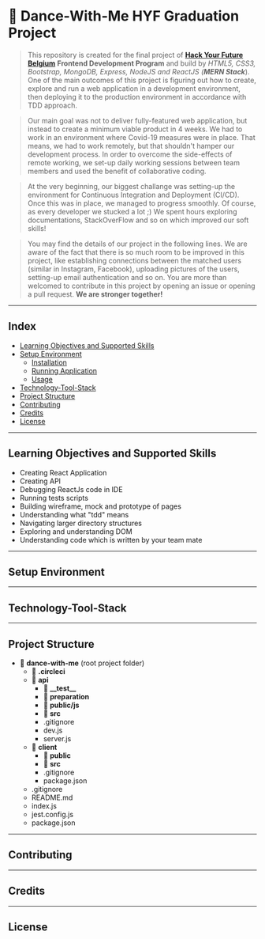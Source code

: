# :dancer: Dance-With-Me HYF Graduation Project

>This repository is created for the final project of **[Hack Your Future Belgium](https://hackyourfuture.be/)** **Frontend Development Program** and build by *HTML5, CSS3, Bootstrap, MongoDB, Express, NodeJS and ReactJS (**MERN Stack***).
One of the main outcomes of this project is figuring out how to create, explore and run a web application in a development environment, then deploying it to the production environment in accordance with TDD approach. 

>Our main goal was not to deliver fully-featured web application, but instead to create a minimum viable product in 4 weeks. We had to work in an environment where Covid-19 measures were in place. That means, we had to work remotely, but that shouldn't hamper our development process. In order to overcome the side-effects of remote working, we set-up daily working sessions between team members and used the benefit of collaborative coding.  

> At the very beginning, our biggest challange was setting-up the environment for Continuous Integration and Deployment (CI/CD). Once this was in place, we managed to progress smoothly. Of course, as every developer we stucked a lot ;) We spent hours exploring documentations, StackOverFlow and so on which improved our soft skills!  

>You may find the details of our project in the following lines. We are aware of the fact that there is so much room to be improved in this project, like establishing connections between the matched users (similar in Instagram, Facebook), uploading pictures of the users, setting-up email authentication and so on. You are more than welcomed to contribute in this project by opening an issue or opening a pull request. **We are stronger together!** 

---
## Index
* [Learning Objectives and Supported Skills](#learning-objectives-and-supported-skills)
* [Setup Environment](#setup-environment)
	* [Installation](#installation)
	* [Running Application](#running-application)
  	* [Usage](#Usage)
* [Technology-Tool-Stack](#technology-tool-stack)
* [Project Structure](#project-structure)
* [Contributing](#contributing)
* [Credits](#credits)
* [License](#credits)

---

## Learning Objectives and Supported Skills
* Creating React Application
* Creating API
* Debugging ReactJs code in IDE
* Running tests scripts
* Building wireframe, mock and prototype of pages
* Understanding what "tdd" means
* Navigating larger directory structures
* Exploring and understanding DOM
* Understanding code which is written by your team mate

---
## Setup Environment

---

## Technology-Tool-Stack

---

## Project Structure

* :file_folder: **dance-with-me** (root project folder)
    * :file_folder: **.circleci**
    * :file_folder: **api**
    	* :file_folder: **\_\_test\_\_**
        * :file_folder: **preparation**
    	* :file_folder: **public/js**
        * :file_folder: **src**
        * .gitignore
        * dev.js
   		* server.js
	* :file_folder: **client**
		* :file_folder: **public**
		* :file_folder: **src**
		* .gitignore
		* package.json
    * .gitignore
    * README.md
    * index.js
    * jest.config.js
    * package.json
	    
---

## Contributing

---

## Credits

---

## License


